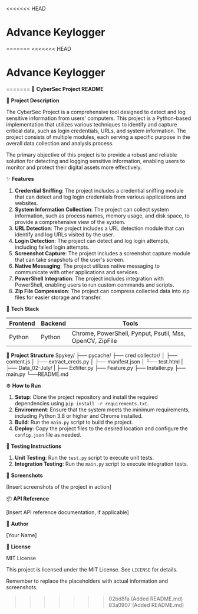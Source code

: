 <<<<<<< HEAD
# Advance Keylogger
=======
<<<<<<< HEAD
# Advance Keylogger
=======
🚀 **CyberSec Project README**

📖 **Project Description**

The CyberSec Project is a comprehensive tool designed to detect and log sensitive information from users' computers. This project is a Python-based implementation that utilizes various techniques to identify and capture critical data, such as login credentials, URLs, and system information. The project consists of multiple modules, each serving a specific purpose in the overall data collection and analysis process.

The primary objective of this project is to provide a robust and reliable solution for detecting and logging sensitive information, enabling users to monitor and protect their digital assets more effectively.

✨ **Features**

1. **Credential Sniffing**: The project includes a credential sniffing module that can detect and log login credentials from various applications and websites.
2. **System Information Collection**: The project can collect system information, such as process names, memory usage, and disk space, to provide a comprehensive view of the system.
3. **URL Detection**: The project includes a URL detection module that can identify and log URLs visited by the user.
4. **Login Detection**: The project can detect and log login attempts, including failed login attempts.
5. **Screenshot Capture**: The project includes a screenshot capture module that can take snapshots of the user's screen.
6. **Native Messaging**: The project utilizes native messaging to communicate with other applications and services.
7. **PowerShell Integration**: The project includes integration with PowerShell, enabling users to run custom commands and scripts.
8. **Zip File Compression**: The project can compress collected data into zip files for easier storage and transfer.

🧰 **Tech Stack**

| Frontend | Backend | Tools |
| --- | --- | --- |
| Python | Python | Chrome, PowerShell, Pynput, Psutil, Mss, OpenCV, ZipFile |

📁 **Project Structure**
Spykey/
├── pycache/
├── cred collector/
│ ├── content.js
│ ├── extract_creds.py
│ ├── manifest.json
│ └── test.html
|
├── Data_02-July/
|
├── Exfilter.py
├── Feature.py
├── Installer.py
├── main.py
└──README.md

⚙️ **How to Run**

1. **Setup**: Clone the project repository and install the required dependencies using `pip install -r requirements.txt`.
2. **Environment**: Ensure that the system meets the minimum requirements, including Python 3.8 or higher and Chrome installed.
3. **Build**: Run the `main.py` script to build the project.
4. **Deploy**: Copy the project files to the desired location and configure the `config.json` file as needed.

🧪 **Testing Instructions**

1. **Unit Testing**: Run the `test.py` script to execute unit tests.
2. **Integration Testing**: Run the `main.py` script to execute integration tests.

📸 **Screenshots**

[Insert screenshots of the project in action]

📦 **API Reference**

[Insert API reference documentation, if applicable]

👤 **Author**

[Your Name]

📝 **License**

MIT License

This project is licensed under the MIT License. See `LICENSE` for details.

Remember to replace the placeholders with actual information and screenshots.
>>>>>>> 02bd8fa (Added README.md)
>>>>>>> 83a0907 (Added README.md)
